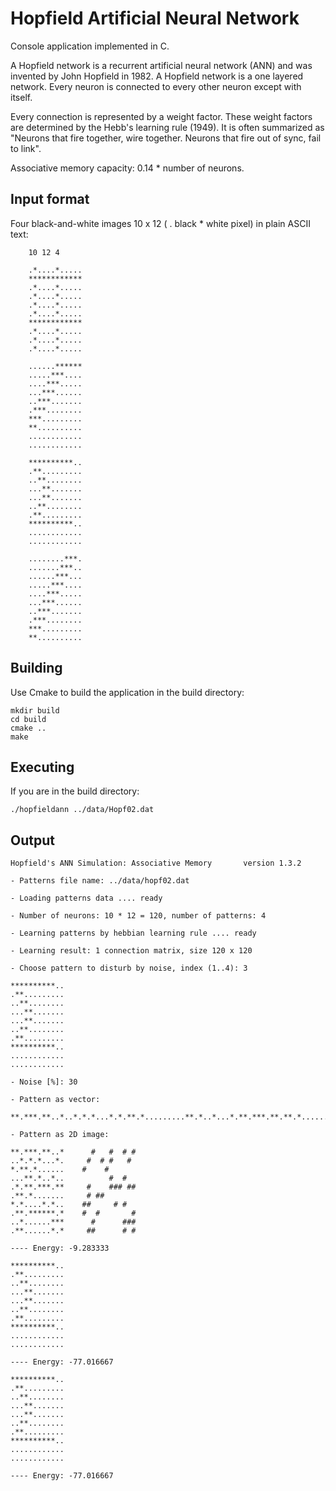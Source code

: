 
Hopfield Artificial Neural Network
==================================

Console application implemented in C.

A Hopfield network is a recurrent artificial neural network (ANN) and was
invented by John Hopfield in 1982. A Hopfield network is a one layered network.
Every neuron is connected to every other neuron except with itself.

Every connection is represented by a weight factor. These weight factors are
determined by the Hebb's learning rule (1949). It is often summarized as 
"Neurons that fire together, wire together. Neurons that fire out of sync, fail to link".

Associative memory capacity: 0.14 * number of neurons.

Input format
------------

Four black-and-white images 10 x 12 ( . black  * white pixel) in plain ASCII text:

        10 12 4

        .*....*.....
        ************
        .*....*.....
        .*....*.....
        .*....*.....
        .*....*.....
        ************
        .*....*.....
        .*....*.....
        .*....*.....

        ......******
        .....***....
        ....***.....
        ...***......
        ..***.......
        .***........
        ***.........
        **..........
        ............
        ............

        **********..
        .**.........
        ..**........
        ...**.......
        ...**.......
        ..**........
        .**.........
        **********..
        ............
        ............

        ........***.
        .......***..
        ......***...
        .....***....
        ....***.....
        ...***......
        ..***.......
        .***........
        ***.........
        **..........

Building
--------

Use Cmake to build the application in the build directory:

    mkdir build
    cd build
    cmake ..
    make

Executing
---------

If you are in the build directory:

    ./hopfieldann ../data/Hopf02.dat

Output
------

    Hopfield's ANN Simulation: Associative Memory       version 1.3.2

    - Patterns file name: ../data/hopf02.dat

    - Loading patterns data .... ready

    - Number of neurons: 10 * 12 = 120, number of patterns: 4

    - Learning patterns by hebbian learning rule .... ready

    - Learning result: 1 connection matrix, size 120 x 120

    - Choose pattern to disturb by noise, index (1..4): 3

    **********..
    .**.........
    ..**........
    ...**.......                
    ...**.......                
    ..**........                
    .**.........                
    **********..                
    ............                
    ............                

    - Noise [%]: 30

    - Pattern as vector:

    **.***.**..*..*.*.*...*.*.**.*.........**.*..*...*.**.***.**.**.*.......*.*....*.*...**.******.*..*......***.**......*.*

    - Pattern as 2D image:

	**.***.**..*      #   #  # #
	..*.*.*...*.     #  # #   #
	*.**.*......    #    #
	...**.*..*..          #  #  
	.*.**.***.**     #    ### ##
	.**.*.......     # ##
	*.*....*.*..    ##     # #  
	.**.******.*    #  #       #
	..*......***      #      ###
	.**......*.*     ##      # #
	
	---- Energy: -9.283333
	
	**********..
	.**.........
	..**........
	...**.......
	...**.......
	..**........
	.**.........
	**********..
	............
	............

	---- Energy: -77.016667
	
	**********..                
	.**.........                
	..**........                
	...**.......                
	...**.......                
	..**........                
	.**.........                
	**********..                
	............                
	............                
	
	---- Energy: -77.016667
